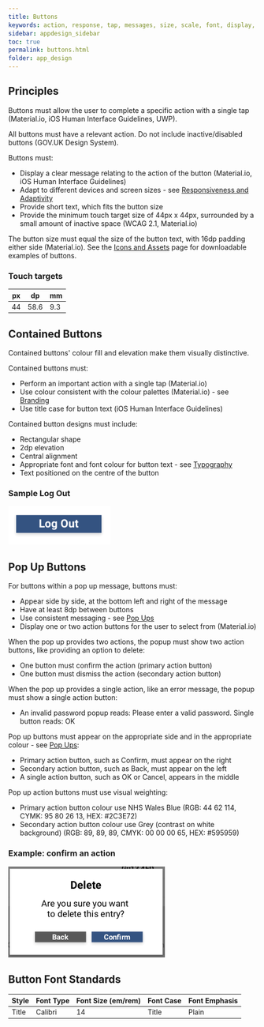 ```yaml
---
title: Buttons 
keywords: action, response, tap, messages, size, scale, font, display, colour, contrast, alignment, 
sidebar: appdesign_sidebar
toc: true
permalink: buttons.html
folder: app_design 
---
```


## Principles
Buttons must allow the user to complete a specific action with a single tap (Material.io, iOS Human Interface Guidelines, UWP). 

All buttons must have a relevant action. Do not include inactive/disabled buttons (GOV.UK Design System).  
  
Buttons must:

* Display a clear message relating to the action of the button (Material.io, iOS Human Interface Guidelines)
* Adapt to different devices and screen sizes - see [Responsiveness and Adaptivity](/responsiveness)
* Provide short text, which fits the button size 
* Provide the minimum touch target size of 44px x 44px, surrounded by a small amount of inactive space (WCAG 2.1, Material.io)
 
The button size must equal the size of the button text, with 16dp padding either side (Material.io).  See the [Icons and Assets](/icons-assets.html) page for downloadable examples of buttons.

### Touch targets

| px | dp   | mm  |
|----|------|-----|
| 44 | 58.6 | 9.3 |

## Contained Buttons

Contained buttons' colour fill and elevation make them visually distinctive.    

Contained buttons must:

* Perform an important action with a single tap (Material.io)
* Use colour consistent with the colour palettes (Material.io) - see [Branding](/branding.html)
* Use title case for button text (iOS Human Interface Guidelines)  

Contained button designs must include:
* Rectangular shape 
* 2dp elevation  
* Central alignment 
* Appropriate font and font colour for button text - see [Typography](/typography.html)  
* Text positioned on the centre of the button 

### Sample Log Out  

<img src="/images/examples/design-standards-navigation-buttons-logout.png">

## Pop Up Buttons

For buttons within a pop up message, buttons must:
* Appear side by side, at the bottom left and right of the message
* Have at least 8dp between buttons
* Use consistent messaging - see [Pop Ups](/popups.html)
* Display one or two action buttons for the user to select from (Material.io)

When the pop up provides two actions, the popup must show two action buttons, like providing an option to delete: 
* One button must confirm the action (primary action button)
* One button must dismiss the action (secondary action button)

When the pop up provides a single action, like an error message, the popup must show a single action button: 
* An invalid password popup reads: Please enter a valid password. Single button reads: OK

Pop up buttons must appear on the appropriate side and in the appropriate colour - see [Pop Ups](/popups.html):  
* Primary action button, such as Confirm, must appear on the right  
* Secondary action button, such as Back, must appear on the left  
* A single action button, such as OK or Cancel, appears in the middle  

Pop up action buttons must use visual weighting:
* Primary action button colour use NHS Wales Blue (RGB: 44 62 114, CYMK: 95 80 26 13, HEX: #2C3E72)
* Secondary action button colour use Grey (contrast on white background) (RGB: 89, 89, 89, CMYK: 00 00 00 65, HEX: #595959)

### Example: confirm an action 

<img src="/images/examples/design-standards-navigation-buttons-popup-example.png">

## Button Font Standards

| Style | Font Type | Font Size (em/rem) | Font Case | Font Emphasis |
|-------|-----------|--------------------|-----------|---------------|
| Title | Calibri   | 14                 | Title     | Plain         |

